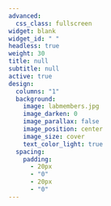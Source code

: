 ```yaml
---
advanced:
  css_class: fullscreen
widget: blank
widget_id: " "
headless: true
weight: 30
title: null
subtitle: null
active: true
design:
  columns: "1"
  background:
    image: labmembers.jpg
    image_darken: 0
    image_parallax: false
    image_position: center
    image_size: cover
    text_color_light: true
  spacing:
    padding:
      - 20px
      - "0"
      - 20px
      - "0"
---
```

